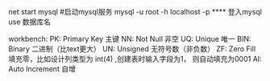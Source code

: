 net start mysql #启动mysql服务
mysql -u root -h localhost -p **** 登入mysql
use 数据库名 

workbench:
PK: Primary Key 主键 
NN: Not Null 非空 
UQ: Unique 唯一 
BIN: Binary 二进制（比text更大） 
UN: Unsigned 无符号数（非负数） 
ZF: Zero Fill 填充零，比如设计列类型为 int(4) ,创建表时输入字段为1， 则自动填充为0001 
AI: Auto Increment 自增
